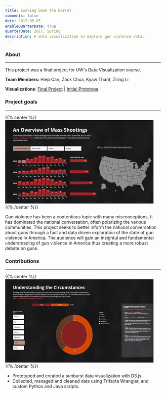 ```yaml
---
title: Looking Down the Barrel
comments: false
date: 2017-05-05
enableQuarterDate: true
quarterDate: 2017, Spring
description: A data visualization to explore gun violence data.
---
```

### About
---
This project was a final project for UW's Data Visualization course.

**Team Members:** Hiep Can, Zack Chua, Kyaw Thant, Ziling Li

**Visualizations**: [Final Project](https://cse442-17s.github.io/Looking-Down-the-Barrel/final/) | [Initial Prototype](https://cse442-17s.github.io/Looking-Down-the-Barrel/prototype/)

### Project goals
---
{{% center %}} ![Mass Shooting Viz](image/mass_shooting.gif) {{% /center %}}  

Gun violence has been a contentious topic with many misconceptions. It has dominated the national conversation, often polarizing the various communities. This project seeks to better inform the national conversation about guns through a fact and data driven exploration of the state of gun violence in America. The audience will gain an insightul and fundamental understnading of gun violence in America thus creating a more robust debate on guns. 

### Contributions
---
{{% center %}} ![Sunburst Viz](image/sunburst.gif) {{% /center %}}

- Prototyped and created a sunburst data visualization with D3.js.
- Collected, managed and cleaned data using Trifacta Wrangler, and custom Python and Java scripts.
